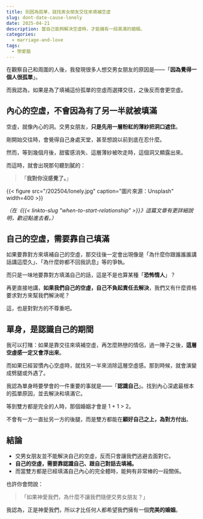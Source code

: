 ```yaml
---
title: 別因為孤單，就找男女朋友交往來填補空虛
slug: dont-date-cause-lonely
date: 2025-04-21
description: 當自己能夠解決空虛時，才能擁有一段美滿的婚姻。
categories: 
  - marriage-and-love
tags:
  - 戀愛腦
---
```

在觀察自己和周圍的人後，我發現很多人想交男女朋友的原因是——「**因為覺得一個人很孤單**」。

而我認為，如果是為了填補這份孤單的空虛而選擇交往，之後反而會更空虛。

## 內心的空虛，不會因為有了另一半就被填滿

空虛，就像內心的洞。交男女朋友，**只是先用一層粉紅的薄紗把洞口遮住**。

剛開始交往時，會覺得自己身處天堂，甚至想說以前到底在忍什麼。

然而，等到幾個月後，甜蜜感消失、這層薄紗被吹走時，這個洞又顯露出來。

而這時，就會出現那句聽到膩的：

> 「**我對你沒感覺了。**」

{{< figure src="/202504/lonely.jpg" caption="圖片來源：Unsplash" width=400 >}}

*（在《{{< linkto-slug "when-to-start-relationship" >}}》這篇文章有更詳細說明，歡迎點進去看。）*

## 自己的空虛，需要靠自己填滿

如果要靠對方來填補自己的空虛，那交往後一定會出現像是「為什麼你跟誰誰誰講話講這麼久」、「為什麼妳都不回我訊息」等的爭執。

而只是一味地要靠對方填滿自己的話，這是不是也算某種「**恐怖情人**」？

再更直接地講，**如果我們自己的空虛，自己不負起責任去解決**，我們又有什麼資格要求對方來幫我們解決呢？

這，也是對對方的不尊重吧。

## 單身，是認識自己的期間

我可以打賭：如果是靠交往來填補空虛，再怎麼熱戀的情侶，過一陣子之後，**這層空虛感一定又會浮出來**。

而如果已經習慣內心空虛時，就找另一半來消除這層空虛感。那到時候，就會演變成劈腿或外遇了。

我認為單身時要學會的一件重要的事就是——「**認識自己**」。找到內心深處最根本的孤單原因，並去解決和填滿它。

等到雙方都是完全的人時，那個婚姻才會是 1 + 1 > 2。

不會有一方一直扯另一方的後腿，而是雙方都能在**顧好自己之上，為對方付出**。

## 結論

- 交男女朋友並不能解決自己的空虛，反而只會讓我們逃避去面對它。
- **自己的空虛，需要靠認識自己、跟自己對話去填補。**
- 而當雙方都是已經填滿自己內心的完全體時，能夠有非常棒的一段關係。

也許你會問說：

> 「如果神愛我們，為什麼不讓我們隨便交男女朋友？」

我認為，正是神愛我們，所以才比任何人都希望我們擁有一個**完美的婚姻**。